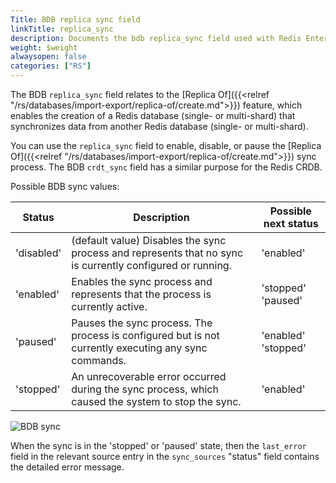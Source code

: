```yaml
---
Title: BDB replica sync field
linkTitle: replica_sync
description: Documents the bdb replica_sync field used with Redis Enterprise Software REST API calls.
weight: $weight
alwaysopen: false
categories: ["RS"]
---
```


The BDB `replica_sync` field relates to the [Replica Of]({{<relref "/rs/databases/import-export/replica-of/create.md">}}) feature, which enables the creation of a Redis database (single- or multi-shard) that synchronizes data from another Redis database (single- or multi-shard).

You can use the `replica_sync` field to enable, disable, or pause the [Replica Of]({{<relref "/rs/databases/import-export/replica-of/create.md">}}) sync process. The BDB `crdt_sync` field has a similar purpose for the Redis CRDB.

Possible BDB sync values:

| Status | Description | Possible next status |
|--------|-------------|----------------------|
| 'disabled' | (default value) Disables the sync process and represents that no sync is currently configured or running. | 'enabled' |
| 'enabled' | Enables the sync process and represents that the process is currently active. | 'stopped' <br />'paused' |
| 'paused' | Pauses the sync process. The process is configured but is not currently executing any sync commands. | 'enabled' <br />'stopped' |
| 'stopped' | An unrecoverable error occurred during the sync process, which caused the system to stop the sync. | 'enabled' |

![BDB sync](/images/rs/rest-api-bdb-sync.png#no-click "BDB sync")

When the sync is in the 'stopped' or 'paused' state, then the `last_error` field in the relevant source entry in the `sync_sources` "status" field contains the detailed error message.
